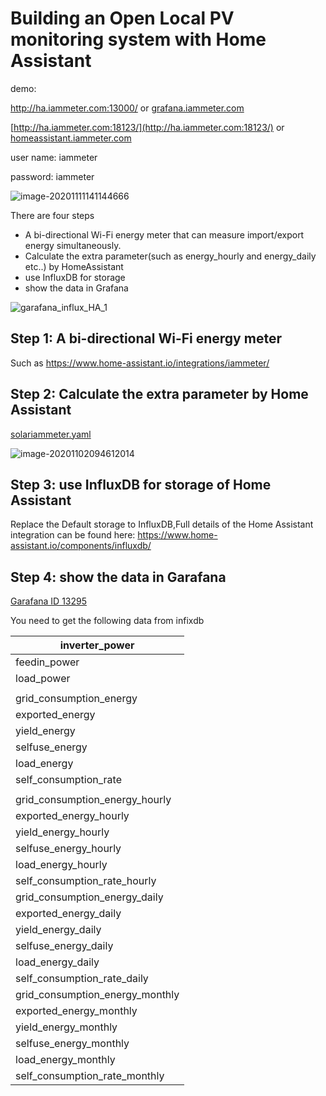 # Building an Open Local PV monitoring system with Home Assistant 



demo: 

http://ha.iammeter.com:13000/   or [grafana.iammeter.com](grafana.iammeter.com)

[http://ha.iammeter.com:18123/](http://ha.iammeter.com:18123/)   or [homeassistant.iammeter.com](homeassistant.iammeter.com)

user name: iammeter

password: iammeter

![image-20201111141144666](https://leweidoc.oss-cn-hangzhou.aliyuncs.com/lewei50/img/iammeter/tmpliu/tmpimage-20201111141144666.png)



There are four steps

- A bi-directional Wi-Fi energy meter that can measure import/export energy simultaneously.
- Calculate the extra parameter(such as energy_hourly and energy_daily etc..) by HomeAssistant 
- use InfluxDB for storage 
- show the data in Grafana 

![garafana_influx_HA_1](https://leweidoc.oss-cn-hangzhou.aliyuncs.com/lewei50/img/iammeter/tmpliu/tmpgarafana_influx_HA_1.png)

## Step 1:  A bi-directional Wi-Fi energy meter

Such as https://www.home-assistant.io/integrations/iammeter/

## Step 2: Calculate the extra parameter by Home Assistant

[solariammeter.yaml](solariammeter.yaml)

![image-20201102094612014](https://leweidoc.oss-cn-hangzhou.aliyuncs.com/lewei50/img/iammeter/tmpliu/tmpimage-20201102094612014.png)

## Step 3: use InfluxDB for storage of Home Assistant

Replace the Default storage to InfluxDB,Full details of the Home Assistant integration can be found here: https://www.home-assistant.io/components/influxdb/

## Step 4: show the data in Garafana

[Garafana ID 13295](https://grafana.com/grafana/dashboards/13295?src=twitter.com&mdm=social&cnt=buffera6a03&camp=buffer&pg=prod-ent&plcmt=contact-banner)



You need to get the following data from infixdb

| inverter_power                  |
| ------------------------------- |
| feedin_power                    |
| load_power                      |
|                                 |
| grid_consumption_energy         |
| exported_energy                 |
| yield_energy                    |
| selfuse_energy                  |
| load_energy                     |
| self_consumption_rate           |
|                                 |
| grid_consumption_energy_hourly  |
| exported_energy_hourly          |
| yield_energy_hourly             |
| selfuse_energy_hourly           |
| load_energy_hourly              |
| self_consumption_rate_hourly    |
| grid_consumption_energy_daily   |
| exported_energy_daily           |
| yield_energy_daily              |
| selfuse_energy_daily            |
| load_energy_daily               |
| self_consumption_rate_daily     |
| grid_consumption_energy_monthly |
| exported_energy_monthly         |
| yield_energy_monthly            |
| selfuse_energy_monthly          |
| load_energy_monthly             |
| self_consumption_rate_monthly   |
